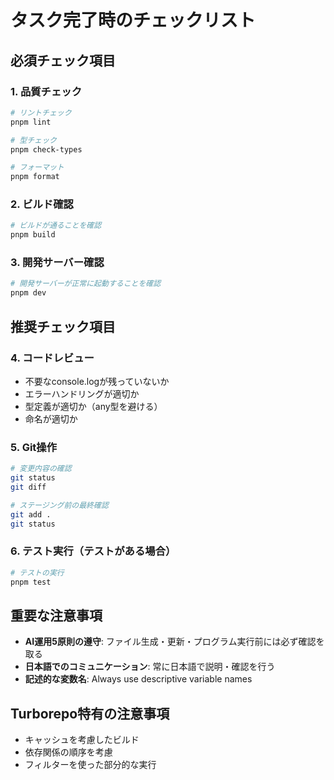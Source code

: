 # タスク完了時のチェックリスト

## 必須チェック項目

### 1. 品質チェック

```bash
# リントチェック
pnpm lint

# 型チェック
pnpm check-types

# フォーマット
pnpm format
```

### 2. ビルド確認

```bash
# ビルドが通ることを確認
pnpm build
```

### 3. 開発サーバー確認

```bash
# 開発サーバーが正常に起動することを確認
pnpm dev
```

## 推奨チェック項目

### 4. コードレビュー

- 不要なconsole.logが残っていないか
- エラーハンドリングが適切か
- 型定義が適切か（any型を避ける）
- 命名が適切か

### 5. Git操作

```bash
# 変更内容の確認
git status
git diff

# ステージング前の最終確認
git add .
git status
```

### 6. テスト実行（テストがある場合）

```bash
# テストの実行
pnpm test
```

## 重要な注意事項

- **AI運用5原則の遵守**: ファイル生成・更新・プログラム実行前には必ず確認を取る
- **日本語でのコミュニケーション**: 常に日本語で説明・確認を行う
- **記述的な変数名**: Always use descriptive variable names

## Turborepo特有の注意事項

- キャッシュを考慮したビルド
- 依存関係の順序を考慮
- フィルターを使った部分的な実行
